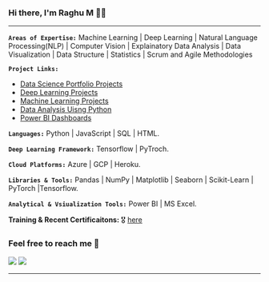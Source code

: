 ### Hi there, I'm Raghu M 🌱🔭

<hr>

**`Areas of Expertise:`**  Machine Learning | Deep Learning | Natural Language Processing(NLP) | Computer Vision | Explainatory Data Analysis | Data Visualization |
                           Data Structure | Statistics | Scrum and Agile Methodologies



**`Project Links:`**
 - [Data Science Portfolio Projects](https://github.com/Raghu-murugankutty/Data-Science-Portfolio-Projects/blob/main/README.md) <br>
 - [Deep Learning Projects](https://github.com/Raghu-murugankutty/Deep-Learning-)
 - [Machine Learning Projects](https://github.com/Raghu-murugankutty/Machine-Learning-Projects-With-Python)
 - [Data Analysis Uisng Python](https://github.com/Raghu-murugankutty/Data-Analysis-using-python)
 - [Power BI Dashboards](https://github.com/Raghu-murugankutty/Power-BI-Projects)

**`Languages:`**  Python | JavaScript | SQL | HTML.

**`Deep Learning Framework:`** Tensorflow | PyTroch.

**`Cloud Platforms:`**  Azure | GCP | Heroku.

**`Libraries & Tools:`**  Pandas | NumPy | Matplotlib | Seaborn | Scikit-Learn | PyTorch |Tensorflow.

**`Analytical & Vsiualization Tools:`** Power BI | MS Excel.

**Training & Recent Certificaitons:**  :medal_military: [here](https://github.com/Raghu-murugankutty/Certificates)

### Feel free to reach me 📱

[<img target="_blank" src="https://img.icons8.com/cotton/64/000000/whatsapp--v4.png"/>](https://wa.me/919846361426) 
[<img target="_blank" src="https://img.icons8.com/doodle/64/000000/linkedin-circled.png"/>](https://www.linkedin.com/in/raghumurugankutty/) 

<hr>


<!--
**Raghu-murugankutty/Raghu-murugankutty** is a ✨ _special_ ✨ repository because its `README.md` (this file) appears on your GitHub profile.

